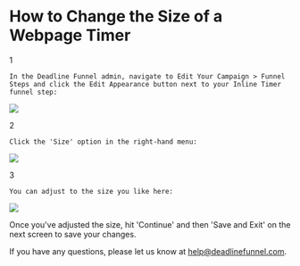 # How to Change the Size of a Webpage Timer

1

```text
In the Deadline Funnel admin, navigate to Edit Your Campaign > Funnel Steps and click the Edit Appearance button next to your Inline Timer funnel step:
```

![](https://d33v4339jhl8k0.cloudfront.net/docs/assets/53974d6ce4b0c76107b109d1/images/5cb8b0de2c7d3a026fd3cbc4/file-%20RqYq4NoCW7.png)

2

```text
Click the 'Size' option in the right-hand menu:
```

![](https://d33v4339jhl8k0.cloudfront.net/docs/assets/53974d6ce4b0c76107b109d1/images/5cb8b1e52c7d3a026fd3cbd3/file-1ZTLsr6kro.png)

3

```text
You can adjust to the size you like here:
```

![](https://d33v4339jhl8k0.cloudfront.net/docs/assets/53974d6ce4b0c76107b109d1/images/5cb8b1ef2c7d3a026fd3cbd5/file-%20Xrv92efalm.png)

Once you've adjusted the size, hit 'Continue' and then 'Save and Exit' on the next screen to save your changes.

If you have any questions, please let us know at [help@deadlinefunnel.com](mailto:mailto:help@deadlinefunnel.com).

